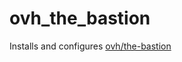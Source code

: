 # ovh_the_bastion

Installs and configures [ovh/the-bastion]

[ovh/the-bastion]: https://github.com/ovh/the-bastion

